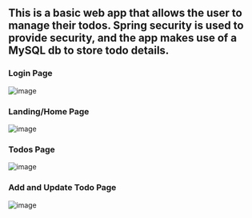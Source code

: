 ## This is a basic web app that allows the user to manage their todos. Spring security is used to provide security, and the app makes use of a MySQL db to store todo details.

### Login Page

![image](https://github.com/LehlohonoloMoloi/myfirstspringbootwebapp/assets/84228144/0f7e8076-ae0a-4522-af87-93edd89a3b40)

### Landing/Home Page

![image](https://github.com/LehlohonoloMoloi/myfirstspringbootwebapp/assets/84228144/5191409c-2ac7-497e-9e8f-68a2f284d4cc)

### Todos Page

![image](https://github.com/LehlohonoloMoloi/myfirstspringbootwebapp/assets/84228144/a3f45f37-a249-4df1-8b40-eb34e037e049)

### Add and Update Todo Page

![image](https://github.com/LehlohonoloMoloi/myfirstspringbootwebapp/assets/84228144/2e76634b-1de5-417a-9588-eb079a603ce7)

